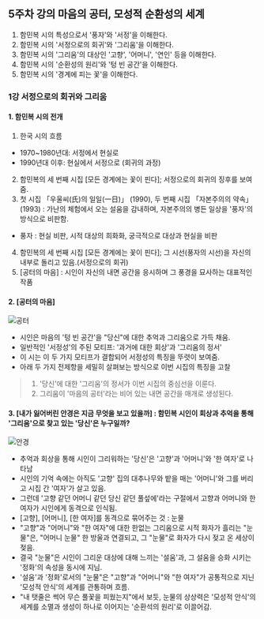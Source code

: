 ## 5주차 강의 마음의 공터, 모성적 순환성의 세계
1. 함민복 시의 특성으로서 '풍자'와 '서정'을 이해한다.
2. 함민복 시의 '서정으로의 회귀'와 '그리움'을 이해한다.
3. 함민복 시의 '그리움'의 대상인 '고향', '어머니', '연인' 등을 이해한다.
4. 함민복 시의 '순환성의 원리'와 '텅 빈 공간'을 이해한다.
5. 함민복 시의 '경계에 피는 꽃'을 이해한다.

### 1강 서정으로의 회귀와 그리움

#### 1. 함민복 시의 전개
1. 한국 시의 흐름
* 1970~1980년대: 서정에서 현실로
* 1990년대 이후: 현실에서 서정으로 (회귀의 과정)
2. 함민복의 세 번째 시집 [모든 경계에는 꽃이 핀다]; 서정으로의 회귀의 징후를 보여줌.
3. 첫 시집 「우울씨(氏)의 일일(一日)」 (1990), 두 번째 시집 「자본주의의 약속」 (1993)
: 가난의 체험에서 오는 설움을 감내하며, 자본주의의 병든 일상을 '풍자'의 방식으로 비판함.
* 풍자 : 현실 비판, 시적 대상의 희화화, 궁극적으로 대상과 현실을 비판
4. 함민복의 세 번째 시집 [모든 경계에는 꽃이 핀다]; 그 시선(풍자의 시선)을 자신의 내부로 돌리고 있음.(서정으로의 회귀)
5. [공터의 마음] : 시인이 자신의 내면 공간을 응시하며 그 풍경을 묘사하는 대표적인 작품

#### 2. [공터의 마음]
![공터](https://blogfiles.pstatic.net/MjAyMDEwMDJfMTU1/MDAxNjAxNjE4MzAxOTY5.qc2_Ue07rri4eBG2DL6qkE7TeU5euJszvOX9H3UH5HYg.AVwo6WIebhJZeEM8hUOBxFFBqLA3hWI7iW3XRlmAYJkg.PNG.sonbill/image.png)
* 시인은 마음의 '텅 빈 공간'을 "당신"에 대한 추억과 그리움으로 가득 채움.
* 일반적인 '서정성'의 주된 모티프: '과거에 대한 회상'과 '그리움의 정서'
* 이 시는 이 두 가지 모티프가 결합되어 서정성의 특징을 뚜렷이 보여줌.
* 아래 두 가지 전제항을 세밀히 살펴보는 방식으로 이번 시집의 특징을 고찰
> 1. '당신'에 대한 '그리움'의 정서가 이번 시집의 중심선을 이룬다.
> 2. 그리움이 '마음의 공터'라는 비어 있는 내면 공간을 매개로 생성된다.

#### 3. [내가 잃어버린 안경은 지금 무엇을 보고 있을까] : 함민복 시인이 회상과 추억을 통해 '그리움'으로 찾고 있는 '당신'은 누구일까?
![안경](https://blogfiles.pstatic.net/MjAyMDEwMDJfMTA4/MDAxNjAxNjE4NzM4NzM2.LJbzoUpo7AqXPCw8jSF-iB1sY0yYDGOn6FyGNjJQO3Eg.rDiREGSQZIXTjVuQftbeiQpP1sFxxfTGAXsoHQf-r_cg.PNG.sonbill/image.png)
* 추억과 회상을 통해 시인이 그리워하는 '당신'은 '고향'과 '어머니'와 '한 여자'로 나타남
* 시인의 기억 속에는 아직도 '고향' 집의 대추나무와 밭을 매는 '어머니'와 그를 버리고 시집 간 '여자'가 살고 있음.
* 그런데 '고향 같던 어머니 같던 당신 같던 풀섶에'라는 구절에서 고향과 어머니와 한 여자가 시인에게 동격으로 인식됨.
* [고향], [어머니], [한 여자]를 동격으로 묶어주는 것 : 눈물
* "고향"과 "어머니"와 "한 여자"에 대한 한없는 그리움으로 시적 화자가 흘리는 "눈물"은, "어머니 눈물" 한 방울과 연결되고, 그 "눈물"로 화자가 다시 젖고 온 세상이 젖음.
* 결국 "눈물"은 시인이 그리운 대상에 대해 느끼는 '설움'과, 그 설움을 승화 시키는 '정화'의 속성을 동시에 지님.
* '설움'과 '정화'로서의 "눈물"은 "고향"과 "어머니"와 "한 여자"가 공통적으로 지닌 '모성적 안식'의 세계를 관통하며 흐름.
* "내 탯줄은 썩어 무슨 풀꽃을 피웠는지"에서 보듯, 눈물의 상상력은 '모성적 안식'의 세계를 소멸과 생성이 하나로 이어지는 '순환석의 원리'로 이끌어감.
